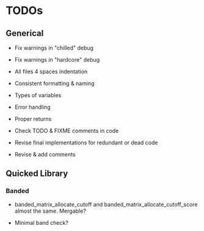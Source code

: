 # TODOs

## Generical

- Fix warnings in "chilled" debug
- Fix warnings in "hardcore" debug

- All files 4 spaces indentation
- Consistent formatting & naming

- Types of variables
- Error handling
- Proper returns

- Check TODO & FIXME comments in code

- Revise final implementations for redundant or dead code

- Revise & add comments

## Quicked Library

### Banded

- banded_matrix_allocate_cutoff and banded_matrix_allocate_cutoff_score almost the same. Mergable?

- Minimal band check?
